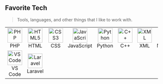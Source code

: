 <h2 align="left" id="macropower-tech">Favorite Tech</h2>

> Tools, languages, and other things that I like to work with.

<table>
  <tr>
    <td align="center" width="96">
      <img src="https://cdn.jsdelivr.net/gh/devicons/devicon@latest/icons/php/php-original.svg" width="48" height="48" alt="PHP" />
      <br>PHP
    </td>
    <td align="center" width="96">
      <img src="https://cdn.jsdelivr.net/gh/devicons/devicon@latest/icons/html5/html5-original.svg" width="48" height="48" alt="HTML5" />
      <br>HTML
    </td>
    <td align="center" width="96">
      <img src="https://cdn.jsdelivr.net/gh/devicons/devicon@latest/icons/css3/css3-original.svg" width="48" height="48" alt="CSS3" />
      <br>CSS
    </td>
    <td align="center" width="96">
      <img src="https://cdn.jsdelivr.net/gh/devicons/devicon@latest/icons/javascript/javascript-original.svg" width="48" height="48" alt="JavaScript" />
      <br>JavaScript
    </td>
    <td align="center" width="96">
      <img src="https://cdn.jsdelivr.net/gh/devicons/devicon@latest/icons/python/python-original.svg" width="48" height="48" alt="Python" />
      <br>Python
    </td>
    <td align="center" width="96">
      <img src="https://cdn.jsdelivr.net/gh/devicons/devicon@latest/icons/cplusplus/cplusplus-original.svg" width="48" height="48" alt="C++" />
      <br>C++
    </td>
    <td align="center" width="96">
      <img src="https://cdn.jsdelivr.net/gh/devicons/devicon@latest/icons/xml/xml-original.svg" width="48" height="48" alt="XML" />
      <br>XML
    </td>
    <td align="center" width="96">
      <img src="https://cdn.jsdelivr.net/gh/devicons/devicon@latest/icons/mysql/mysql-original.svg" width="48" height="48" alt="MySQL" />
      <br>MySQL
    </td>
  </tr>
  <tr>
    <td align="center" width="96">
      <img src="https://cdn.jsdelivr.net/gh/devicons/devicon@latest/icons/vscode/vscode-original.svg" width="48" height="48" alt="VS Code" />
      <br>VS Code
    </td>
    <td align="center" width="96">
      <img src="https://cdn.jsdelivr.net/gh/devicons/devicon@latest/icons/laravel/laravel-original.svg" width="48" height="48" alt="Laravel" />
      <br>Laravel
    </td>
  </tr>
</table>

